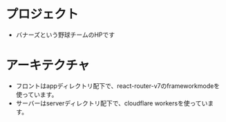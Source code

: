 # プロジェクト
- バナーズという野球チームのHPです

# アーキテクチャ
- フロントはappディレクトリ配下で、react-router-v7のframeworkmodeを使っています。
- サーバーはserverディレクトリ配下で、cloudflare workersを使っています。
